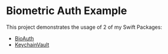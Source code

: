 # Biometric Auth Example

This project demonstrates the usage of 2 of my Swift Packages:
- [BioAuth](https://github.com/KamalDGRT/BioAuth)
- [KeychainVault](https://github.com/KamalDGRT/KeychainVault)
